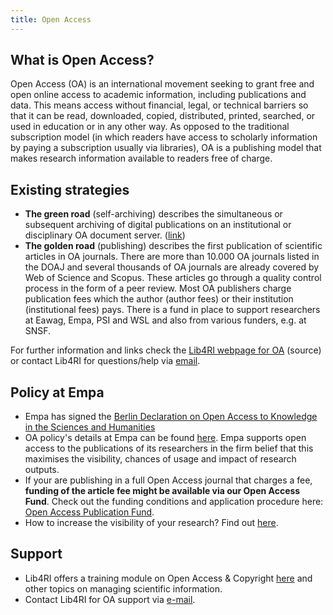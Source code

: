 ```yaml
---
title: Open Access
---
```


## What is Open Access?

Open Access (OA) is an international movement seeking to grant free and open online access to academic information, including publications and data.
This means access without financial, legal, or technical barriers so that it can be read, downloaded, copied, distributed, printed, searched, or used in education or in any other way.
As opposed to the traditional subscription model (in which readers have access to scholarly information by paying a subscription usually via libraries), OA is a publishing model that makes research information available to readers free of charge.

## Existing strategies

- **The green road** (self-archiving) describes the simultaneous or subsequent archiving of digital publications on an institutional or disciplinary OA document server. ([link](https://www.lib4ri.ch/green-open-access))
- **The golden road** (publishing) describes the first publication of scientific articles in OA journals. There are more than 10.000 OA journals listed in the DOAJ and several thousands of OA journals are already covered by Web of Science and Scopus. These articles go through a quality control process in the form of a peer review. Most OA publishers charge publication fees which the author (author fees) or their institution (institutional fees) pays. There is a fund in place to support researchers at Eawag, Empa, PSI and WSL and also from various funders, e.g. at SNSF.

For further information and links check the [Lib4RI webpage for OA](https://www.lib4ri.ch/open-access) (source) or contact Lib4RI for questions/help via [email](mailto:openaccess@lib4ri.ch).

## Policy at Empa

- Empa has signed the [Berlin Declaration on Open Access to Knowledge in the Sciences and Humanities](https://openaccess.mpg.de/Berliner-Erklaerung)
- OA policy's details at Empa can be found [here](https://www.empa.ch/documents/1138725/1145609/MHB-4.2.9+Open+Access+Policy/80c66290-ccae-4f99-9264-9ab34cbcab30). Empa supports open access to the publications of its researchers in the firm belief that this maximises the visibility, chances of usage and impact of research outputs.
- If your are publishing in a full Open Access journal that charges a fee, **funding of the article fee might be available via our Open Access Fund**. Check out the funding conditions and application procedure here: [Open Access Publication Fund](https://www.lib4ri.ch/open-access-fund).
- How to increase the visibility of your research? Find out [here](https://www.lib4ri.ch/how-can-i-increase-my-visibility).

## Support

- Lib4RI offers a training module on Open Access & Copyright [here](https://www.lib4ri.ch/searching-managing-scientific-information) and other topics on managing scientific information.
- Contact Lib4RI for OA support via [e-mail](mailto:openaccess@lib4ri.ch).
